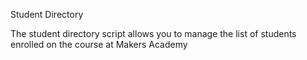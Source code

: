 Student Directory

The student directory script allows you to manage the list of students enrolled on the course at Makers Academy
